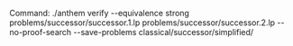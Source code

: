 Command: ./anthem verify --equivalence strong problems/successor/successor.1.lp problems/successor/successor.2.lp  --no-proof-search --save-problems classical/successor/simplified/